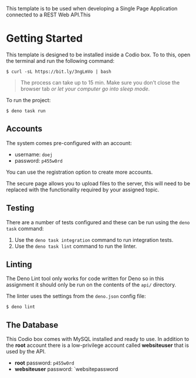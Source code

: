 This template is to be used when developing a Single Page Application connected to a REST Web API.This


# Getting Started

This template is designed to be installed inside a Codio box. To to this, open the terminal and run the following command:

```
$ curl -sL https://bit.ly/3ngLmVo | bash
```

> The process can take up to 15 min. Make sure you don't close the browser tab _or let your computer go into sleep mode_.

To run the project:

```
$ deno task run
```

## Accounts

The system comes pre-configured with an account:

- username: `doej`
- password: `p455w0rd`

You can use the registration option to create more accounts.

The secure page allows you to upload files to the server, this will need to be replaced with the functionality required by your assigned topic.

## Testing

There are a number of tests configured and these can be run using the `deno task` command:

1. Use the `deno task integration` command to run integration tests.
2. Use the `deno task lint` command to run the linter.

## Linting

The Deno Lint tool only works for code written for Deno so in this assignment it should only be run on the contents of the `api/` directory.

The linter uses the settings from the `deno.json` config file:

```
$ deno lint
```

## The Database

This Codio box comes with MySQL installed and ready to use. In addition to the **root** account there is a low-privilege account called **websiteuser** that is used by the API.

- **root** password: `p455w0rd`
- **websiteuser** password: `websitepassword
